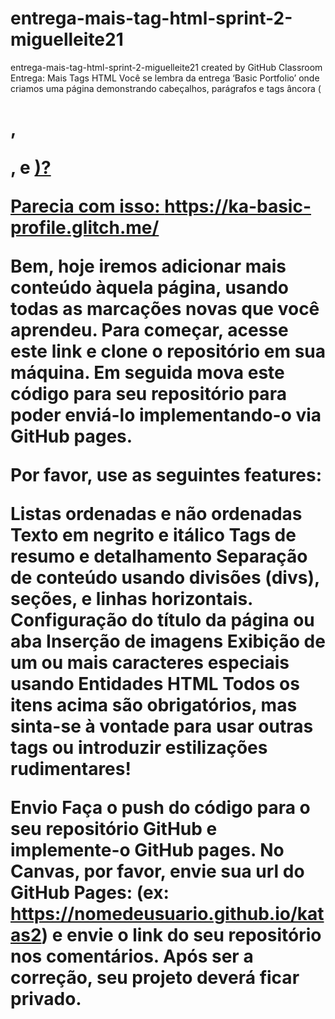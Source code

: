 # entrega-mais-tag-html-sprint-2-miguelleite21
entrega-mais-tag-html-sprint-2-miguelleite21 created by GitHub Classroom
Entrega: Mais Tags HTML
Você se lembra da entrega ‘Basic Portfolio’ onde criamos uma página demonstrando cabeçalhos, parágrafos e tags âncora ( <h1>, <p>, e <a href="...">)?

Parecia com isso: https://ka-basic-profile.glitch.me/

Bem, hoje iremos adicionar mais conteúdo àquela página, usando todas as marcações novas que você aprendeu. Para começar, acesse este link e clone o repositório em sua máquina. Em seguida mova este código para seu repositório para poder enviá-lo implementando-o via GitHub pages.

Por favor, use as seguintes features:

Listas ordenadas e não ordenadas
Texto em negrito e itálico
Tags de resumo e detalhamento
Separação de conteúdo usando divisões (divs), seções, e linhas horizontais.
Configuração do título da página ou aba
Inserção de imagens
Exibição de um ou mais caracteres especiais usando Entidades HTML
Todos os itens acima são obrigatórios, mas sinta-se à vontade para usar outras tags ou introduzir estilizações rudimentares!

Envio
Faça o push do código para o seu repositório GitHub e implemente-o GitHub pages. No Canvas, por favor, envie sua url do GitHub Pages: (ex: https://nomedeusuario.github.io/katas2) e envie o link do seu repositório nos comentários. Após ser a correção, seu projeto deverá ficar privado.

